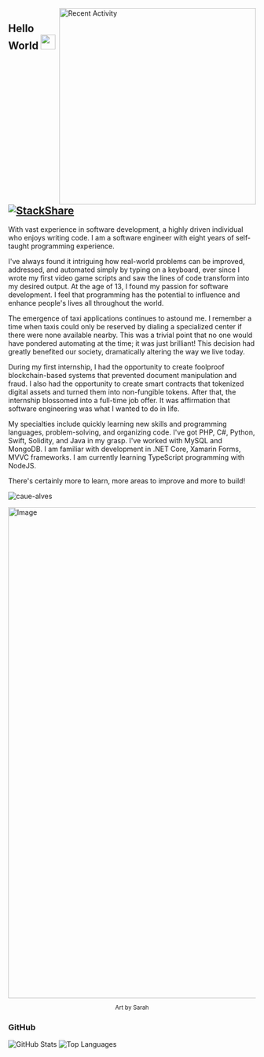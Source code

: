 <img src="https://github-readme-stats.vercel.app/api/wakatime?username=myst&layout=compact&hide_title=true&theme=github_dark" min-width="400px" max-width="400px" width="400px" align="right" alt="Recent Activity">

## Hello World <img src="https://raw.githubusercontent.com/MartinHeinz/MartinHeinz/master/wave.gif" width="30px"> [![StackShare](http://img.shields.io/badge/tech-stack-0690fa.svg?style=flat)](https://stackshare.io/my3t/my-stack)
<p align="left"> 
With vast experience in software development, a highly driven individual who enjoys writing code. I am a software engineer with eight years of self-taught programming experience.

I've always found it intriguing how real-world problems can be improved, addressed, and automated simply by typing on a keyboard, ever since I wrote my first video game scripts and saw the lines of code transform into my desired output. At the age of 13, I found my passion for software development. I feel that programming has the potential to influence and enhance people's lives all throughout the world.

The emergence of taxi applications continues to astound me. I remember a time when taxis could only be reserved by dialing a specialized center if there were none available nearby. This was a trivial point that no one would have pondered automating at the time; it was just brilliant! This decision had greatly benefited our society, dramatically altering the way we live today.

During my first internship, I had the opportunity to create foolproof blockchain-based systems that prevented document manipulation and fraud. I also had the opportunity to create smart contracts that tokenized digital assets and turned them into non-fungible tokens. After that, the internship blossomed into a full-time job offer. It was affirmation that software engineering was what I wanted to do in life.

My specialties include quickly learning new skills and programming languages, problem-solving, and organizing code. I've got PHP, C#, Python, Swift, Solidity, and Java in my grasp. I've worked with MySQL and MongoDB. I am familiar with development in .NET Core, Xamarin Forms, MVVC frameworks. I am currently learning TypeScript programming with NodeJS.

There's certainly more to learn, more areas to improve and more to build!
</p>
<p align="left"> <img src="https://komarev.com/ghpvc/?username=my3t&color=blueviolet" alt="caue-alves" /> </p>

<img src="https://user-images.githubusercontent.com/33184869/133915416-fa2fad6c-3ae8-45c2-988c-71c20574bf9f.gif" width="1000px" alt="Image">
<sub>
<p align="center">Art by Sarah</p>
</sub>


### GitHub
<img src="https://github-readme-stats.vercel.app/api?username=my3t&theme=github_dark" alt="GitHub Stats">

<img src="https://github-readme-stats.vercel.app/api/top-langs/?username=my3t&theme=github_dark" alt="Top Languages">
